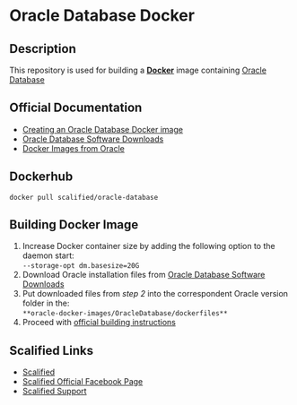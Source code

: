 # Oracle Database Docker

## Description

This repository is used for building a [**Docker**](https://www.docker.com) image containing [Oracle Database](https://www.oracle.com/database/index.html)

## Official Documentation

* [Creating an Oracle Database Docker image](https://blogs.oracle.com/developer/entry/creating_and_oracle_database_docker)
* [Oracle Database Software Downloads](http://www.oracle.com/technetwork/database/enterprise-edition/downloads/index.html)
* [Docker Images from Oracle](https://github.com/oracle/docker-images)

## Dockerhub

`docker pull scalified/oracle-database`

## Building Docker Image

1. Increase Docker container size by adding the following option to the daemon start:  
   `--storage-opt dm.basesize=20G`
2. Download Oracle installation files from [Oracle Database Software Downloads](http://www.oracle.com/technetwork/database/enterprise-edition/downloads/index.html)
3. Put downloaded files from *step 2* into the correspondent Oracle version folder in the:  
   `**oracle-docker-images/OracleDatabase/dockerfiles**`
4. Proceed with [official building instructions](https://github.com/oracle/docker-images/tree/master/OracleDatabase#building-oracle-database-docker-install-images)

## Scalified Links

* [Scalified](http://www.scalified.com)
* [Scalified Official Facebook Page](https://www.facebook.com/scalified)
* <a href="mailto:info@scalified.com?subject=[Squash TM Docker Image]: Proposals And Suggestions">Scalified Support</a>
